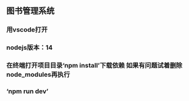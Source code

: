 ## 图书管理系统
### 用vscode打开
### nodejs版本：14 
### 在终端打开项目目录‘npm install’下载依赖 如果有问题试着删除node_modules再执行
### ‘npm run dev’
